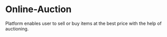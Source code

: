 # Online-Auction
Platform enables user to sell or buy items at the best price with the help of auctioning. 
